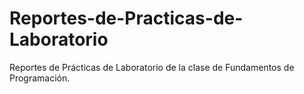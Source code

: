 # Reportes-de-Practicas-de-Laboratorio
Reportes de Prácticas de Laboratorio de la clase de Fundamentos de Programación.
